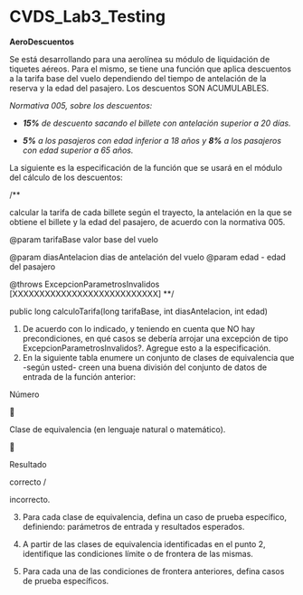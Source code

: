 # CVDS_Lab3_Testing
**AeroDescuentos**

Se está desarrollando para una aerolínea su módulo de liquidación de tiquetes aéreos. Para el mismo, se tiene una función que aplica descuentos a la tarifa base del vuelo dependiendo del tiempo de antelación de la reserva y la edad del pasajero. Los descuentos SON ACUMULABLES.

*Normativa 005, sobre los descuentos:*

- ***15%** de descuento sacando el billete con antelación superior a 20 días.*

- ***5%** a los pasajeros con edad inferior a 18 años y **8%** a los pasajeros con edad superior a 65 años.*

La siguiente es la especificación de la función que se usará en el módulo del cálculo de los descuentos:

/\*\*

calcular la tarifa de cada billete según el trayecto, la antelación en la que se obtiene el billete y la edad del pasajero, de acuerdo con la normativa 005.

@param tarifaBase valor base del vuelo

@param diasAntelacion dias de antelación del vuelo @param edad - edad del pasajero

@throws ExcepcionParametrosInvalidos [XXXXXXXXXXXXXXXXXXXXXXXXXXX] \*\*/

public long calculoTarifa(long tarifaBase, int diasAntelacion, int edad)

1. De acuerdo con lo indicado, y teniendo en cuenta que NO hay precondiciones, en qué casos se debería arrojar una excepción de tipo ExcepcionParametrosInvalidos?. Agregue esto a la especificación.
1. En la siguiente tabla enumere un conjunto de clases de equivalencia que -según usted- creen una buena división del conjunto de datos de entrada de la función anterior:



Número



Clase de equivalencia (en lenguaje natural o matemático).



Resultado

correcto /

incorrecto.






3. Para cada clase de equivalencia, defina un caso de prueba específico, definiendo: parámetros de entrada y resultados esperados.

3. A partir de las clases de equivalencia identificadas en el punto 2, identifique las condiciones límite o de frontera de las mismas.

3. Para cada una de las condiciones de frontera anteriores, defina casos de prueba específicos.
